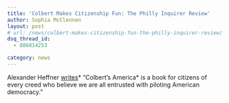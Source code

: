 ```yaml
---
title: 'Colbert Makes Citizenship Fun: The Philly Inquirer Review'
author: Sophia McClennen
layout: post
# url: /news/colbert-makes-citizenship-fun-the-philly-inquirer-review/
dsq_thread_id:
  - 886814253

category: news
---
```

Alexander Heffner [writes][1]* &#8220;Colbert&#8217;s America* is a book for citizens of every creed who believe we are all entrusted with piloting American democracy.&#8221;

 [1]: http://articles.philly.com/2012-10-12/news/34388556_1_political-satire-stephen-colbert-young-voters